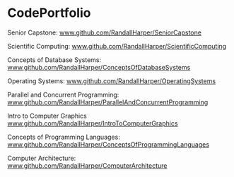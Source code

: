 # CodePortfolio

Senior Capstone:
www.github.com/RandallHarper/SeniorCapstone

Scientific Computing:
www.github.com/RandallHarper/ScientificComputing

Concepts of Database Systems:
www.github.com/RandallHarper/ConceptsOfDatabaseSystems

Operating Systems:
www.github.com/RandallHarper/OperatingSystems

Parallel and Concurrent Programming:
www.github.com/RandallHarper/ParallelAndConcurrentProgramming

Intro to Computer Graphics
www.github.com/RandallHarper/IntroToComputerGraphics

Concepts of Programming Languages:
www.github.com/RandallHarper/ConceptsOfProgrammingLanguages

Computer Architecture:
www.github.com/RandallHarper/ComputerArchitecture
